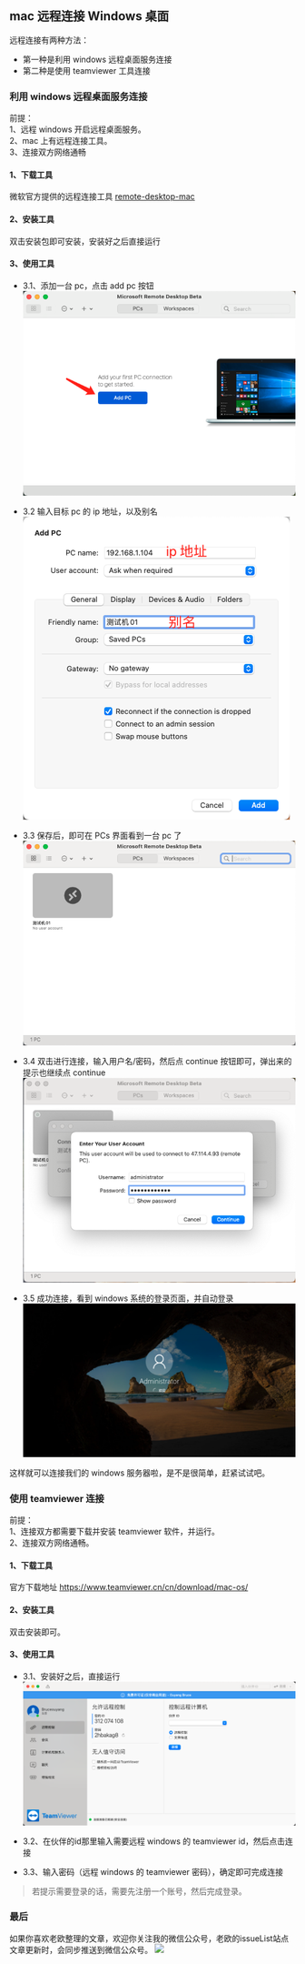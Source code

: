 ## mac 远程连接 Windows 桌面 <!--{docsify-ignore}-->

远程连接有两种方法：
* 第一种是利用 windows 远程桌面服务连接  
* 第二种是使用 teamviewer 工具连接

### 利用 windows 远程桌面服务连接

前提：  
1、远程 windows 开启远程桌面服务。  
2、mac 上有远程连接工具。  
3、连接双方网络通畅

#### 1、下载工具
微软官方提供的远程连接工具 [remote-desktop-mac](https://docs.microsoft.com/en-us/windows-server/remote/remote-desktop-services/clients/remote-desktop-mac)

#### 2、安装工具
双击安装包即可安装，安装好之后直接运行

#### 3、使用工具
* 3.1、添加一台 pc，点击 add pc 按钮  
![](img/remote-desktop-01.png)

* 3.2 输入目标 pc 的 ip 地址，以及别名  
![](img/remote-desktop-02.png)

* 3.3 保存后，即可在 PCs 界面看到一台 pc 了  
![](img/remote-desktop-03.png)

* 3.4 双击进行连接，输入用户名/密码，然后点 continue 按钮即可，弹出来的提示也继续点 continue  
![](img/remote-desktop-04.png)

* 3.5 成功连接，看到 windows 系统的登录页面，并自动登录  
![](img/remote-desktop-05.png)  

这样就可以连接我们的 windows 服务器啦，是不是很简单，赶紧试试吧。

### 使用 teamviewer 连接

前提：  
1、连接双方都需要下载并安装 teamviewer 软件，并运行。  
2、连接双方网络通畅。

#### 1、下载工具
官方下载地址 https://www.teamviewer.cn/cn/download/mac-os/

#### 2、安装工具
双击安装即可。

#### 3、使用工具
* 3.1、安装好之后，直接运行  
![](img/remote-desktop-06.png)  

* 3.2、在伙伴的id那里输入需要远程 windows 的 teamviewer id，然后点击连接

* 3.3、输入密码（远程 windows 的 teamviewer 密码），确定即可完成连接

> 若提示需要登录的话，需要先注册一个账号，然后完成登录。

### 最后 <!--{docsify-ignore}-->
如果你喜欢老欧整理的文章，欢迎你关注我的微信公众号，老欧的issueList站点文章更新时，会同步推送到微信公众号。
![](https://bruce.bugmakers.club/assets/wechat-subscribe-qr.jpg)